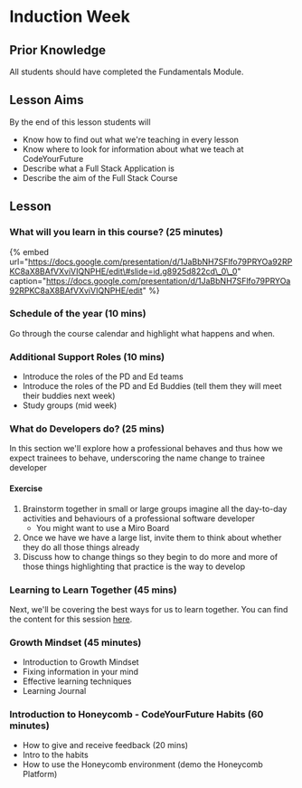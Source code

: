 # Induction Week

## Prior Knowledge

All students should have completed the Fundamentals Module.

## Lesson Aims

By the end of this lesson students will

* Know how to find out what we're teaching in every lesson
* Know where to look for information about what we teach at CodeYourFuture
* Describe what a Full Stack Application is
* Describe the aim of the Full Stack Course

## Lesson

### What will you learn in this course? \(25 minutes\)

{% embed url="https://docs.google.com/presentation/d/1JaBbNH7SFlfo79PRYOa92RPKC8aX8BAfVXviVIQNPHE/edit\#slide=id.g8925d822cd\_0\_0" caption="https://docs.google.com/presentation/d/1JaBbNH7SFlfo79PRYOa92RPKC8aX8BAfVXviVIQNPHE/edit" %}

### Schedule of the year \(10 mins\)

Go through the course calendar and highlight what happens and when.

### Additional Support Roles \(10 mins\)

* Introduce the roles of the PD and Ed teams 
* Introduce the roles of the PD and Ed Buddies \(tell them they will meet their buddies next week\)
* Study groups \(mid week\)

### What do Developers do?  \(25 mins\)

In this section we'll explore how a professional behaves and thus how we expect trainees to behave, underscoring the name change to trainee developer

#### Exercise

1. Brainstorm together in small or large groups imagine all the day-to-day activities and behaviours of a professional software developer
   * You might want to use a Miro Board
2. Once we have we have a large list, invite them to think about whether they do all those things already
3. Discuss how to change things so they begin to do more and more of those things highlighting that practice is the way to develop

### Learning to Learn Together \(45 mins\)

Next, we'll be covering the best ways for us to learn together. You can find the content for this session [here](learning-to-learn-session/).

### Growth Mindset \(45 minutes\)

* Introduction to Growth Mindset 
* Fixing information in your mind
* Effective learning techniques
* Learning Journal

### Introduction to Honeycomb - CodeYourFuture Habits \(60 minutes\)

* How to give and receive feedback \(20 mins\)
* Intro to the habits 
* How to use the Honeycomb environment \(demo the Honeycomb Platform\)



